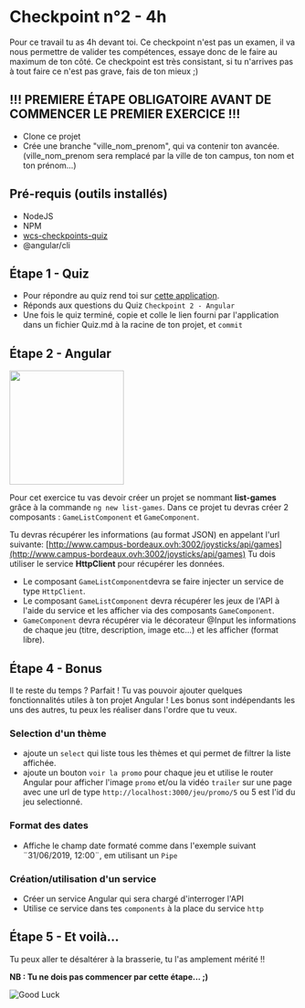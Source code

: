 # Checkpoint n°2 - **4h**

Pour ce travail tu as 4h devant toi. Ce checkpoint n'est pas un examen, il va nous permettre de valider tes compétences, essaye donc de le faire au maximum de ton côté.
Ce checkpoint est très consistant, si tu n'arrives pas à tout faire ce n'est pas grave, fais de ton mieux ;)

## **!!! PREMIERE ÉTAPE OBLIGATOIRE AVANT DE COMMENCER LE PREMIER EXERCICE !!!**

- Clone ce projet
- Crée une branche "ville_nom_prenom", qui va contenir ton avancée. (ville_nom_prenom sera remplacé par la ville de ton campus, ton nom et ton prénom...)

## Pré-requis (outils installés)

- NodeJS
- NPM
- [wcs-checkpoints-quiz](https://www.npmjs.com/package/wcs-checkpoints-quiz)
- @angular/cli

## Étape 1 - Quiz

- Pour répondre au quiz rend toi sur [cette application](http://checkpoint-quiz.campus-bordeaux.ovh/).
- Réponds aux questions du Quiz `Checkpoint 2 - Angular`
- Une fois le quiz terminé, copie et colle le lien fourni par l'application dans un fichier Quiz.md à la racine de ton projet, et `commit`

## Étape 2 - Angular

<img src="https://www.mememaker.net/api/bucket?path=static/img/memes/full/2019/Jan/28/23/angular-101205.png" height="200">

Pour cet exercice tu vas devoir créer un projet se nommant **list-games** grâce à la commande `ng new list-games`.
Dans ce projet tu devras créer 2 composants : `GameListComponent` et `GameComponent`.


Tu devras récupérer les informations (au format JSON) en appelant l'url suivante: [http://www.campus-bordeaux.ovh:3002/joysticks/api/games](http://www.campus-bordeaux.ovh:3002/joysticks/api/games)
Tu dois utiliser le service **HttpClient** pour récupérer les données.

- Le composant `GameListComponent`devra se faire injecter un service de type `HttpClient`.
- Le composant `GameListComponent` devra récupérer les jeux de l'API à l'aide du service et les afficher via des composants `GameComponent`.
- `GameComponent` devra récupérer via le décorateur @Input les informations de chaque jeu (titre, description, image etc...) et les afficher (format libre).

## Étape 4 - Bonus

Il te reste du temps ? Parfait ! Tu vas pouvoir ajouter quelques fonctionnalités utiles à ton projet Angular !
Les bonus sont indépendants les uns des autres, tu peux les réaliser dans l'ordre que tu  veux.

### Selection d'un thème
- ajoute un `select` qui liste tous les thèmes et qui permet de filtrer la liste affichée.
- ajoute un bouton `voir la promo` pour chaque jeu et utilise le router Angular pour afficher l'image `promo` et/ou la vidéo `trailer` sur une page avec une url de type `http://localhost:3000/jeu/promo/5` ou 5 est l'id du jeu selectionné.

### Format des dates
- Affiche le champ date formaté comme dans l'exemple suivant ¨31/06/2019, 12:00¨, em utilisant un `Pipe`

### Création/utilisation d'un service
- Créer un service Angular qui sera chargé d'interroger l'API
- Utilise ce service dans tes `components` à la place du service `http`

## Étape 5 - Et voilà...

Tu peux aller te désaltérer à la brasserie, tu l'as amplement mérité !!

**NB : Tu ne dois pas commencer par cette étape... ;)**

![Good Luck](https://media.giphy.com/media/AC1PtbdsJZyOQ/giphy.gif)